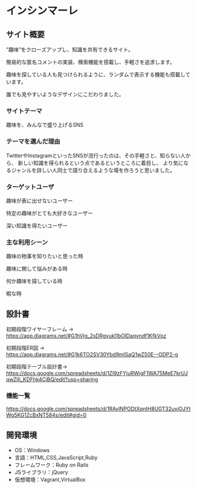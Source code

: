 # インシンマーレ

## サイト概要
”趣味”をクローズアップし、知識を共有できるサイト。

簡易的な匿名コメントの実装、検索機能を搭載し、手軽さを追求します。

趣味を探している人も見つけられるように、ランダムで表示する機能も搭載しています。

誰でも見やすいようなデザインにこだわりました。
### サイトテーマ
趣味を、みんなで盛り上げるSNS

### テーマを選んだ理由
TwitterやInstagramといったSNSが流行ったのは、その手軽さと、知らない人から、
新しい知識を得られるという点であるというところに着目し、
より気になるジャンルを詳しい人同士で語り合えるような場を作ろうと思いました。
### ターゲットユーザ
趣味が表に出せないユーザー

特定の趣味がとても大好きなユーザー

深い知識を得たいユーザー

### 主な利用シーン
趣味の物事を知りたいと思った時

趣味に関して悩みがある時

何か趣味を探している時

暇な時

## 設計書
初期段階ワイヤーフレーム →　https://app.diagrams.net/#G1hVig_2sDRgvukl1bOlDaqyndf1KfkVoz

初期段階ER図 → https://app.diagrams.net/#G1k6TO2SV30Ybd9mISaQ1wZ50E--ODP2-g

初期段階テーブル設計書→ https://docs.google.com/spreadsheets/d/1ZI9zFYjuRWigF1WA75MeE7krUJqwZlIi_KDFhk4CiBQ/edit?usp=sharing

### 機能一覧
https://docs.google.com/spreadsheets/d/1RAvlNPODtXqntH8UGT32uxjOJYtWg5KG1ZcBxNT584s/edit#gid=0

## 開発環境
- OS：Windows
- 言語：HTML,CSS,JavaScript,Ruby
- フレームワーク：Ruby on Rails
- JSライブラリ：jQuery
- 仮想環境：Vagrant,VirtualBox
